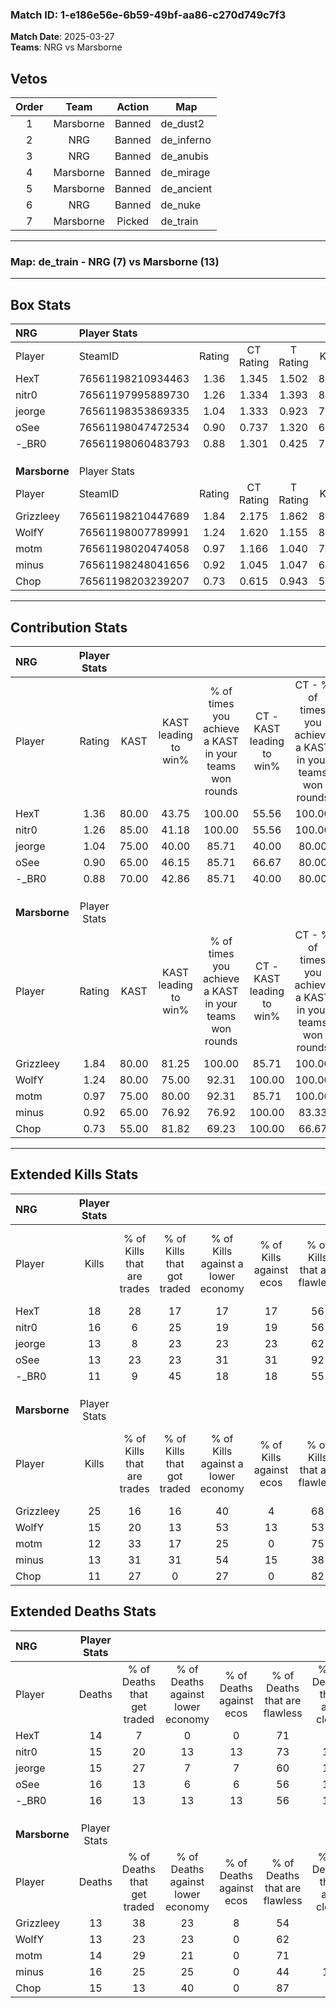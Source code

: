 ### Match ID: 1-e186e56e-6b59-49bf-aa86-c270d749c7f3  
**Match Date**: 2025-03-27  
**Teams**: NRG vs Marsborne  

## Vetos  

| Order | Team | Action | Map |
| :---: | :--: | :----: | --- |
| 1 | Marsborne | Banned | de_dust2 |
| 2 | NRG | Banned | de_inferno |
| 3 | NRG | Banned | de_anubis |
| 4 | Marsborne | Banned | de_mirage |
| 5 | Marsborne | Banned | de_ancient |
| 6 | NRG | Banned | de_nuke |
| 7 | Marsborne | Picked | de_train |

---  

### **Map**: de_train - NRG (7) vs Marsborne (13)  
---  

## Box Stats  

| **NRG**       | Player Stats      |        |           |          |       |       |       |         |        |      |     |
| :- | :- | :-: | :-: | :-: | :-: | :-: | :-: | :-: | :-: | :-: | :-: |
| Player        | SteamID           | Rating | CT Rating | T Rating | KAST  |  ADR  | Kills | Assists | Deaths | K/D  | HS% |
| HexT          | 76561198210934463 |  1.36  |   1.345   |  1.502   | 80.00 | 91.4  |  18   |    4    |   14   | 1.29 | 61  |
| nitr0         | 76561197995889730 |  1.26  |   1.334   |  1.393   | 85.00 | 83.5  |  16   |    4    |   15   | 1.07 | 56  |
| jeorge        | 76561198353869335 |  1.04  |   1.333   |  0.923   | 75.00 | 75.7  |  13   |    6    |   15   | 0.87 | 53  |
| oSee          | 76561198047472534 |  0.90  |   0.737   |  1.320   | 65.00 | 68.7  |  13   |    2    |   16   | 0.81 | 23  |
| -_BR0         | 76561198060483793 |  0.88  |   1.301   |  0.425   | 70.00 | 73.5  |  11   |    5    |   16   | 0.69 | 72  |
|               |                   |        |           |          |       |       |       |         |        |      |     |
|               |                   |        |           |          |       |       |       |         |        |      |     |
|               |                   |        |           |          |       |       |       |         |        |      |     |
| **Marsborne** | Player Stats      |        |           |          |       |       |       |         |        |      |     |
| Player        | SteamID           | Rating | CT Rating | T Rating | KAST  |  ADR  | Kills | Assists | Deaths | K/D  | HS% |
| Grizzleey     | 76561198210447689 |  1.84  |   2.175   |  1.862   | 80.00 | 132.4 |  25   |    7    |   13   | 1.92 | 72  |
| WolfY         | 76561198007789991 |  1.24  |   1.620   |  1.155   | 80.00 | 79.0  |  15   |    9    |   13   | 1.15 | 33  |
| motm          | 76561198020474058 |  0.97  |   1.166   |  1.040   | 75.00 | 58.8  |  12   |    5    |   14   | 0.86 | 41  |
| minus         | 76561198248041656 |  0.92  |   1.045   |  1.047   | 65.00 | 75.7  |  13   |    2    |   16   | 0.81 | 23  |
| Chop          | 76561198203239207 |  0.73  |   0.615   |  0.943   | 55.00 | 52.9  |  11   |    4    |   15   | 0.73 | 81  |
---  

## Contribution Stats  

| **NRG**       | Player Stats |       |                      |                                                        |                           |                                                             |                          |                                                            |
| :- | :-: | :-: | :-: | :-: | :-: | :-: | :-: | :-: |
| Player        |    Rating    | KAST  | KAST leading to win% | % of times you achieve a KAST in your teams won rounds | CT - KAST leading to win% | CT - % of times you achieve a KAST in your teams won rounds | T - KAST leading to win% | T - % of times you achieve a KAST in your teams won rounds |
| HexT          |     1.36     | 80.00 |        43.75         |                         100.00                         |           55.56           |                           100.00                            |          28.57           |                           100.00                           |
| nitr0         |     1.26     | 85.00 |        41.18         |                         100.00                         |           55.56           |                           100.00                            |          25.00           |                           100.00                           |
| jeorge        |     1.04     | 75.00 |        40.00         |                         85.71                          |           40.00           |                            80.00                            |          40.00           |                           100.00                           |
| oSee          |     0.90     | 65.00 |        46.15         |                         85.71                          |           66.67           |                            80.00                            |          28.57           |                           100.00                           |
| -_BR0         |     0.88     | 70.00 |        42.86         |                         85.71                          |           40.00           |                            80.00                            |          50.00           |                           100.00                           |
|               |              |       |                      |                                                        |                           |                                                             |                          |                                                            |
|               |              |       |                      |                                                        |                           |                                                             |                          |                                                            |
|               |              |       |                      |                                                        |                           |                                                             |                          |                                                            |
| **Marsborne** | Player Stats |       |                      |                                                        |                           |                                                             |                          |                                                            |
| Player        |    Rating    | KAST  | KAST leading to win% | % of times you achieve a KAST in your teams won rounds | CT - KAST leading to win% | CT - % of times you achieve a KAST in your teams won rounds | T - KAST leading to win% | T - % of times you achieve a KAST in your teams won rounds |
| Grizzleey     |     1.84     | 80.00 |        81.25         |                         100.00                         |           85.71           |                           100.00                            |          77.78           |                           100.00                           |
| WolfY         |     1.24     | 80.00 |        75.00         |                         92.31                          |          100.00           |                           100.00                            |          60.00           |                           85.71                            |
| motm          |     0.97     | 75.00 |        80.00         |                         92.31                          |           85.71           |                           100.00                            |          75.00           |                           85.71                            |
| minus         |     0.92     | 65.00 |        76.92         |                         76.92                          |          100.00           |                            83.33                            |          62.50           |                           71.43                            |
| Chop          |     0.73     | 55.00 |        81.82         |                         69.23                          |          100.00           |                            66.67                            |          71.43           |                           71.43                            |
---  

## Extended Kills Stats  

| **NRG**       | Player Stats |                            |                            |                                    |                         |                              |                                 |                                       |                    |           |
| :- | :-: | :-: | :-: | :-: | :-: | :-: | :-: | :-: | :-: | :-: |
| Player        |    Kills     | % of Kills that are trades | % of Kills that got traded | % of Kills against a lower economy | % of Kills against ecos | % of Kills that are flawless | % of Kills that are close duels | % of Kills that are assisted by flash | Pistol Round Kills | AWP Kills |
| HexT          |      18      |             28             |             17             |                 17                 |           17            |              56              |               17                |                   0                   |         3          |     0     |
| nitr0         |      16      |             6              |             25             |                 19                 |           19            |              56              |                0                |                   0                   |         1          |     0     |
| jeorge        |      13      |             8              |             23             |                 23                 |           23            |              62              |               15                |                   8                   |         0          |     0     |
| oSee          |      13      |             23             |             23             |                 31                 |           31            |              92              |                0                |                   0                   |         1          |     4     |
| -_BR0         |      11      |             9              |             45             |                 18                 |           18            |              55              |                9                |                   9                   |         1          |     0     |
|               |              |                            |                            |                                    |                         |                              |                                 |                                       |                    |           |
|               |              |                            |                            |                                    |                         |                              |                                 |                                       |                    |           |
|               |              |                            |                            |                                    |                         |                              |                                 |                                       |                    |           |
| **Marsborne** | Player Stats |                            |                            |                                    |                         |                              |                                 |                                       |                    |           |
| Player        |    Kills     | % of Kills that are trades | % of Kills that got traded | % of Kills against a lower economy | % of Kills against ecos | % of Kills that are flawless | % of Kills that are close duels | % of Kills that are assisted by flash | Pistol Round Kills | AWP Kills |
| Grizzleey     |      25      |             16             |             16             |                 40                 |            4            |              68              |               16                |                   8                   |         4          |     0     |
| WolfY         |      15      |             20             |             13             |                 53                 |           13            |              53              |                0                |                   7                   |         0          |     9     |
| motm          |      12      |             33             |             17             |                 25                 |            0            |              75              |               17                |                   8                   |         0          |     0     |
| minus         |      13      |             31             |             31             |                 54                 |           15            |              38              |               31                |                  15                   |         1          |     0     |
| Chop          |      11      |             27             |             0              |                 27                 |            0            |              82              |                0                |                  27                   |         3          |     0     |
## Extended Deaths Stats  

| **NRG**       | Player Stats |                             |                                   |                          |                               |                            |                           |               |
| :- | :-: | :-: | :-: | :-: | :-: | :-: | :-: | :-: |
| Player        |    Deaths    | % of Deaths that get traded | % of Deaths against lower economy | % of Deaths against ecos | % of Deaths that are flawless | % of Deaths that are close | % of Deaths while blinded | Deaths to AWP |
| HexT          |      14      |              7              |                 0                 |            0             |              71               |             7              |             7             |       0       |
| nitr0         |      15      |             20              |                13                 |            13            |              73               |             13             |             0             |       1       |
| jeorge        |      15      |             27              |                 7                 |            7             |              60               |             13             |            27             |       3       |
| oSee          |      16      |             13              |                 6                 |            6             |              56               |             19             |            13             |       2       |
| -_BR0         |      16      |             13              |                13                 |            13            |              56               |             13             |            13             |       3       |
|               |              |                             |                                   |                          |                               |                            |                           |               |
|               |              |                             |                                   |                          |                               |                            |                           |               |
|               |              |                             |                                   |                          |                               |                            |                           |               |
| **Marsborne** | Player Stats |                             |                                   |                          |                               |                            |                           |               |
| Player        |    Deaths    | % of Deaths that get traded | % of Deaths against lower economy | % of Deaths against ecos | % of Deaths that are flawless | % of Deaths that are close | % of Deaths while blinded | Deaths to AWP |
| Grizzleey     |      13      |             38              |                23                 |            8             |              54               |             8              |             0             |       1       |
| WolfY         |      13      |             23              |                23                 |            0             |              62               |             8              |             0             |       2       |
| motm          |      14      |             29              |                21                 |            0             |              71               |             7              |            14             |       0       |
| minus         |      16      |             25              |                25                 |            0             |              44               |             19             |             0             |       0       |
| Chop          |      15      |             13              |                40                 |            0             |              87               |             0              |             0             |       1       |
